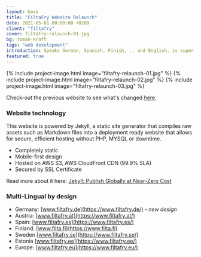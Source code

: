 ```yaml
---
layout: base
title: "FiltaFry Website Relaunch"
date: 2021-05-01 00:00:00 +0200
client: "filtafry"
cover: filtafry-relaunch-01.jpg
bg: roman-kraft
tags: "web development"
introduction: Speaks German, Spanish, Finish, .. and English, is super-fast and runs without server - of course.
featured: true
---
```


{% include project-image.html image="filtafry-relaunch-01.jpg" %}
{% include project-image.html image="filtafry-relaunch-02.jpg" %}
{% include project-image.html image="filtafry-relaunch-03.jpg" %}

Check-out the previous website to see what's changed [here](/work/filtafry-website/).

### Website technology

This website is powered by Jekyll, a static site generator that compiles raw assets such as Markdown files into a deployment ready website that allows for secure, efficient hosting without PHP, MYSQL or downtime.

- Completely static
- Mobile-first design
- Hosted on AWS S3, AWS CloudFront CDN (99.9% SLA)
- Secured by SSL Certificate

Read more about it here: [Jekyll: Publish Globally at Near-Zero Cost](/blog/jekyll-publish-globally-at-near-zero-cost/)

### Multi-Lingual by design

- Germany: [www.filtafry.de](https://www.filtafry.de/) _- new design_
- Austria: [www.filtafry.at](https://www.filtafry.at/)
- Spain: [www.filtafry.es](https://www.filtafry.es/)
- Finland: [www.filta.fi](https://www.filta.fi)
- Sweden [www.filtafry.se](https://www.filtafry.se/)
- Estonia [www.filtafry.ee](https://www.filtafry.ee/)
- Europe: [www.filtafry.eu](https://www.filtafry.eu/)
